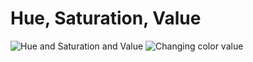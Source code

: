# Hue, Saturation, Value
![Hue and Saturation and Value](http://storm-is-brewing.com/img/bootcamp/color-wheel.jpg)
![Changing color value](http://storm-is-brewing.com/img/bootcamp/colortheory.png)

